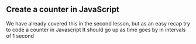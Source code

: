  ## Create a counter in JavaScript

 We have already covered this in the second lesson, but as an easy recap try to code a counter in Javascript
 It should go up as time goes by in intervals of 1 second